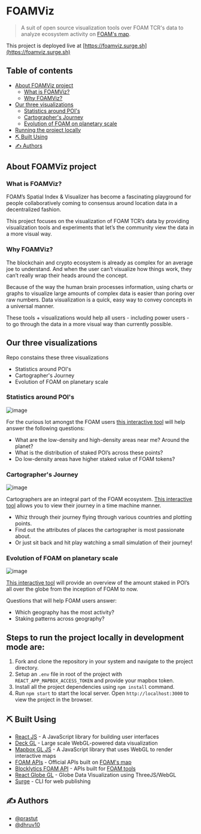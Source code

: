 # FOAMViz

> A suit of open source visualization tools over FOAM TCR's data to analyze ecosystem activity on [FOAM's map](https://foam.space/).

This project is deployed live at [https://foamviz.surge.sh](https://foamviz.surge.sh)

## Table of contents
- [About FOAMViz project](#about)
  - [What is FOAMViz?](#what)
  - [Why FOAMViz?](#why)
- [Our three visualizations](#three_viz)
  - [Statistics around POI's](#viz_one)
  - [Cartographer's Journey](#viz_two)
  - [Evolution of FOAM on planetary scale](#viz_three)
- [Running the project locally](#run_locally)
- [⛏️ Built Using](#built_using)
- [✍️ Authors](#authors)

## About FOAMViz project <a name = "about"></a>

###  What is FOAMViz? <a name = "what"></a>

FOAM’s Spatial Index & Visualizer has become a fascinating playground for people collaboratively coming to consensus around location data in a decentralized fashion.

This project focuses on the visualization of FOAM TCR’s data by providing visualization tools and experiments that let’s the community view the data in a more visual way.

###  Why FOAMViz? <a name = "why"></a>

The blockchain and crypto ecosystem is already as complex for an average joe to understand. And when the user can’t visualize how things work, they can’t really wrap their heads around the concept.

Because of the way the human brain processes information, using charts or graphs to visualize large amounts of complex data is easier than poring over raw numbers. Data visualization is a quick, easy way to convey concepts in a universal manner.

These tools + visualizations would help all users - including power users - to go through the data in a more visual way than currently possible.

## Our three visualizations  <a name = "three_viz"></a>

Repo constains these three visualizations

- Statistics around POI's
- Cartographer's Journey
- Evolution of FOAM on planetary scale

###  Statistics around POI's <a name = "viz_one"></a>

![image](https://user-images.githubusercontent.com/32517802/77971908-9d5b5900-730d-11ea-9d7e-e8915ba13ed4.png)

For the curious lot amongst the FOAM users [this interactive tool](https://foamviz.surge.sh/#/poi-analytics) will help answer the following questions:

- What are the low-density and high-density areas near me? Around the planet?
- What is the distribution of staked POI’s across these points?
- Do low-density areas have higher staked value of FOAM tokens?

###  Cartographer's Journey <a name = "viz_two"></a>

![image](https://user-images.githubusercontent.com/32517802/77971849-6e44e780-730d-11ea-8705-8ffaba0d6a1d.png)

Cartographers are an integral part of the FOAM ecosystem. [This interactive tool](https://foamviz.surge.sh/#/cartographer-journey) allows you to view their journey in a time machine manner.

- Whiz through their journey flying through various countries and plotting points.
- Find out the attributes of places the cartographer is most passionate about.
- Or just sit back and hit play watching a small simulation of their journey!

###  Evolution of FOAM on planetary scale <a name = "viz_three"></a>

![image](https://user-images.githubusercontent.com/32517802/77971633-d34c0d80-730c-11ea-9cfc-cf5c067caa34.png)

[This interactive tool](https://dev.foamviz.surge.sh/#/data-globe) will provide an overview of the amount staked in POI’s all over the globe from the inception of FOAM to now.

Questions that will help FOAM users answer:

- Which geography has the most activity?
- Staking patterns across geography?

##  Steps to run the project locally in development mode are: <a name = "run_locally"></a>

1. Fork and clone the repository in your system and navigate to the project directory.
2. Setup an ```.env``` file in root of the project with ```REACT_APP_MAPBOX_ACCESS_TOKEN``` and provide your mapbox token.
3. Install all the project dependencies using ```npm install``` command.
4. Run ```npm start``` to start the local server. Open ```http://localhost:3000``` to view the project in the browser.

## ⛏️ Built Using <a name = "built_using"></a>

-   [React JS](https://reactjs.org/) - A JavaScript library for building user interfaces
-   [Deck GL](https://deck.gl/) - Large scale WebGL-powered data visualization
-   [Mapbox GL JS](https://www.mapbox.com/) - A JavaScript library that uses WebGL to render interactive maps
-   [FOAM APIs](https://f-o-a-m.github.io/foam.developer/index.html) - Official APIs built on [FOAM's map](https://foam.space/)
-   [Blocklytics FOAM API](https://docs.blocklytics.org/apis/foam-map-api) - APIs built for [FOAM tools](https://foam.tools/)
-   [React Globe GL](https://vasturiano.github.io/react-globe.gl/) - Globe Data Visualization using ThreeJS/WebGL
-   [Surge](https://surge.sh/) - CLI for web publishing

## ✍️ Authors <a name = "authors"></a>

-   [@prastut](https://github.com/prastut/)
-   [@dhruv10](https://github.com/dhruv10)
